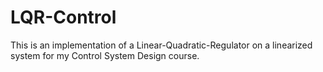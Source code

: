 # LQR-Control
This is an implementation of a Linear-Quadratic-Regulator on a linearized system for my Control System Design course. 
